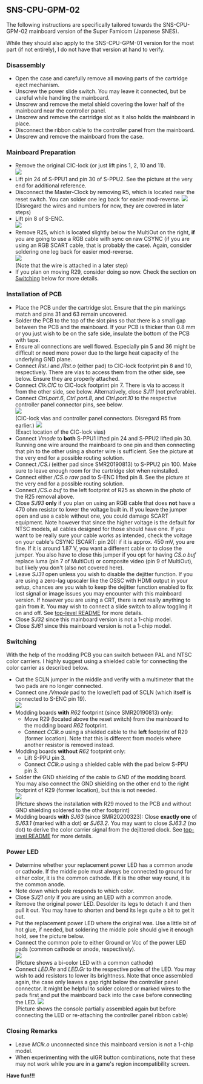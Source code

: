## SNS-CPU-GPM-02

The following instructions are specifically tailored towards the SNS-CPU-GPM-02
mainboard version of the Super Famicom (Japanese SNES).

While they should also apply to the SNS-CPU-GPM-01 version for the most part
(if not entirely), I do not have that version at hand to verify.


### Disassembly

- Open the case and carefully remove all moving parts of the cartridge eject
  mechanism.
- Unscrew the power slide switch. You may leave it connected, but be careful
  while handling the mainboard.
- Unscrew and remove the metal shield covering the lower half of the mainboard
  near the controller panel.
- Unscrew and remove the cartridge slot as it also holds the mainboard in place.
- Disconnect the ribbon cable to the controller panel from the mainboard.
- Unscrew and remove the mainboard from the case.


### Mainboard Preparation

- Remove the original CIC-lock (or just lift pins 1, 2, 10 and 11).  
  ![](./CIC-lock.jpg)
- Lift pin 24 of S-PPU1 and pin 30 of S-PPU2. See the picture at the very end
  for additional reference.
- Disconnect the Master-Clock by removing R5, which is located near the reset
  switch. You can solder one leg back for easier mod-reverse. 
  ![](./MCLK_disconnected.jpg)  
  (Disregard the wires and numbers for now, they are covered in later steps)
- Lift pin 8 of S-ENC.  
  ![](./S-ENC.jpg)
- Remove R25, which is located slightly below the MultiOut on the right, **if**
  you are going to use a RGB cable with sync on raw CSYNC (if you are using an
  RGB SCART cable, that is probably the case). Again, consider soldering one leg
  back for easier mod-reverse.  
  ![](./csync_buf.jpg)  
  (Note that the wire is attached in a later step)
- If you plan on moving R29, consider doing so now. Check the section on
  [Switching](#Switching) below for more details.


### Installation of PCB

- Place the PCB under the cartridge slot. Ensure that the pin markings match and
  pins 31 and 63 remain uncovered.
- Solder the PCB to the top of the slot pins so that there is a small gap
  between the PCB and the mainboard. If your PCB is thicker than 0.8 mm or you
  just wish to be on the safe side, insulate the bottom of the PCB with tape.
- Ensure all connections are well flowed. Especially pin 5 and 36 might be
  difficult or need more power due to the large heat capacity of the underlying
  GND plane.
- Connect _Rst.i_ and _/Rst.o_ (either pad) to CIC-lock footprint pin 8 and 10,
  respectively. There are vias to access them from the other side, see below.
  Ensure they are properly attached.
- Connect _Clk.CIC_ to CIC-lock footprint pin 7. There is via to access it from
  the other side, see below. Alternatively, close _SJ11_ (not preferable).
- Connect _Ctrl.port.6_, _Ctrl.port.8_, and _Ctrl.port.10_ to the respective
  controller panel connector pins, see below.  
  ![](./MCLK_disconnected.jpg)  
  (CIC-lock vias and controller panel connectors. Disregard R5 from earlier.)
  ![](CIC-lock_vias.jpg)  
  (Exact location of the CIC-lock vias)
- Connect _Vmode_ to **both** S-PPU1 lifted pin 24 and S-PPU2 lifted pin 30.
  Running one wire around the mainboard to one pin and then connecting that pin
  to the other using a shorter wire is sufficient. See the picture at the very
  end for a possible routing solution.
- Connect _/CS.i_ (either pad since SMR20190813) to S-PPU2 pin 100. Make sure to
  leave enough room for the cartridge slot when reinstalled.
- Connect either _/CS.o raw_ pad to S-ENC lifted pin 8. See the picture at the
  very end for a possible routing solution.
- Connect _/CS.o buf_ to the left footprint of R25 as shown in the photo of
  the R25 removal above.
- Close _SJ93_ **only** if you plan on using an RGB cable that does **not** have
  a 470 ohm resistor to lower the voltage built in. If you leave the jumper open
  and use a cable without one, you could damage SCART equipment. Note however
  that since the higher voltage is the default for NTSC models, all cables
  designed for those should have one. If you want to be really sure your cable
  works as intended, check the voltage on your cable's CSYNC (SCART: pin 20): if
  it is approx. 450 mV, you are fine. If it is around 1.87 V, you want a
  different cable or to close the jumper.
  You also have to close this jumper if you opt for having _CS.o buf_ replace
  luma (pin 7 of MultiOut) or composite video (pin 9 of MultiOut), but likely
  you don't (also not covered here).
- Leave _SJ31_ open unless you wish to disable the dejitter function. If you
  are using a zero-lag upscaler like the OSSC with HDMI output in your setup,
  chances are you wish to keep the dejitter function enabled to fix lost signal
  or image issues you may encounter with this mainboard version. If however you
  are using a CRT, there is not really anything to gain from it.
  You may wish to connect a slide switch to allow toggling it on and off. See
  [top-level README](../../README.md) for more details.
- Close _SJ32_ since this mainboard version is not a 1-chip model.
- Close _SJ61_ since this mainboard version is not a 1-chip model.


### Switching

With the help of the modding PCB you can switch between PAL and NTSC color
carriers. I highly suggest using a shielded cable for connecting the color
carrier as described below.

- Cut the SCLN jumper in the middle and verify with a multimeter that the two
  pads are no longer connected.
- Connect one _/Vmode_ pad to the lower/left pad of SCLN (which itself is
  connected to S-ENC pin 19).  
  ![](./nvmode.jpg)
- Modding boards **with** _R62_ footprint (since SMR20190813) only:
  - Move R29 (located above the reset switch) from the mainboard to the modding
  board _R62_ footprint.
  - Connect _CClk.o_ using a shielded cable to the **left** footprint of R29
    (former location). Note that this is different from models where another
    resistor is removed instead.
- Modding boards **without** _R62_ footprint only:
  - Lift S-PPU pin 3.
  - Connect _CClk.o_ using a shielded cable with the pad below S-PPU pin 3.
- Solder the GND shielding of the cable to _GND_ of the modding board. You may
  also connect the GND shielding on the other end to the right footprint of R29
  (former location), but this is not needed.  
  ![](./CCLK_connection.jpg)  
  (Picture shows the installation with R29 moved to the PCB and without GND
  shielding soldered to the other footprint)
- Modding boards **with** _SJ63_ (since SMR20200323):
  Close **exactly one** of _SJ63.1_ (marked with a dot) **or** _SJ63.2_. You may
  want to close _SJ63.2_ (no dot) to derive the color carrier signal from the
  dejittered clock. See [top-level README](../../README.md) for more details.


### Power LED

- Determine whether your replacement power LED has a common anode or cathode.
  If the middle pole must always be connected to ground for either color, it is
  the common cathode. If it is the other way round, it is the common anode.
- Note down which pole responds to which color.
- Close _SJ21_ *only* if you are using an LED with a common anode.
- Remove the original power LED. Desolder its legs to detach it and then pull it
  out. You may have to shorten and bend its legs quite a bit to get it out.
- Put the replacement power LED where the original was. Use a little bit of hot
  glue, if needed, but soldering the middle pole should give it enough hold, see
  the picture below.
- Connect the common pole to either Ground or Vcc of the power LED pads (common
  cathode or anode, respectively).  
  ![](./LED_CC.jpg)  
  (Picture shows a bi-color LED with a common cathode)
- Connect _LED.Re_ and _LED.Gr_ to the respective poles of the LED. You may wish
  to add resistors to lower its brightness. Note that once assembled again, the
  case only leaves a gap right below the controller panel connector. It might be
  helpful to solder colored or marked wires to the pads first and put the
  mainboard back into the case before connecting the LED.
  ![](./wire_mgmt.jpg)  
  (Picture shows the console partially assembled again but before connecting the
  LED or re-attaching the controller panel ribbon cable)


### Closing Remarks

- Leave _MClk.o_ unconnected since this mainboard version is not a 1-chip model.
- When experimenting with the uIGR button combinations, note that these may not
  work while you are in a game's region incompatibility screen.

**Have fun!!!**

